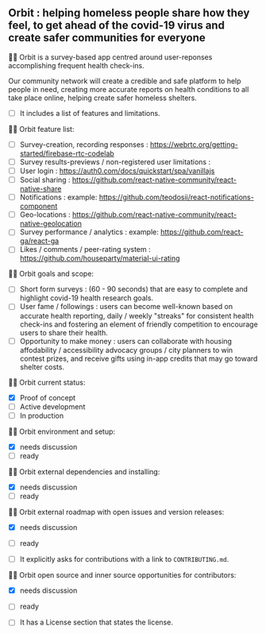 ## Orbit : helping homeless people share how they feel, to get ahead of the covid-19 virus and create safer communities for everyone

:satellite::sparkles: Orbit is a survey-based app centred around user-reponses accomplishing frequent health check-ins. 

Our community network will create a credible and safe platform to help people in need, creating more accurate reports on health conditions to all take place online, helping create safer homeless shelters.

- [ ] It includes a list of features and limitations.

:satellite::sparkles: Orbit feature list:
   - [ ] Survey-creation, recording responses : https://webrtc.org/getting-started/firebase-rtc-codelab
   - [ ] Survey results-previews / non-registered user limitations : 
   - [ ] User login : https://auth0.com/docs/quickstart/spa/vanillajs
   - [ ] Social sharing : https://github.com/react-native-community/react-native-share
   - [ ] Notifications : example: https://github.com/teodosii/react-notifications-component
   - [ ] Geo-locations : https://github.com/react-native-community/react-native-geolocation
   - [ ] Survey performance / analytics : example: https://github.com/react-ga/react-ga
   - [ ] Likes / comments / peer-rating system : https://github.com/houseparty/material-ui-rating

:satellite::sparkles: Orbit goals and scope: 
   - [ ] Short form surveys : (60 - 90 seconds) that are easy to complete and highlight covid-19 health research goals.
   - [ ] User fame / followings : users can become well-known based on accurate health reporting, daily / weekly "streaks" for consistent health check-ins and fostering an element of friendly competition to encourage users to share their health.
   - [ ] Opportunity to make money : users can collaborate with housing affodability / accessibility advocacy groups / city planners to win contest prizes, and receive gifts using in-app credits that may go toward shelter costs.

:satellite::sparkles: Orbit current status:
   - [x] Proof of concept
   - [ ] Active development
   - [ ] In production

:satellite::sparkles: Orbit environment and setup:
   - [x] needs discussion
   - [ ] ready

:satellite::sparkles: Orbit external dependencies and installing:
   - [x] needs discussion
   - [ ] ready

:satellite::sparkles: Orbit external roadmap with open issues and version releases:
   - [x] needs discussion
   - [ ] ready
   
- [ ] It explicitly asks for contributions with a link to `CONTRIBUTING.md`.

:satellite::sparkles: Orbit open source and inner source opportunities for contributors:
   - [x] needs discussion
   - [ ] ready

- [ ] It has a License section that states the license.

